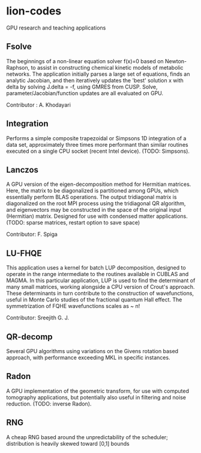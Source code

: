 lion-codes
==========

GPU research and teaching applications

Fsolve
------
The beginnings of a non-linear equation solver f(x)=0 based on Newton-Raphson, to assist in constructing chemical kinetic models of metabolic networks. The application initially parses a large set of equations, finds an analytic Jacobian, and then iteratively updates the 'best' solution x with delta by solving J.delta = -f, using GMRES from CUSP. Solve, parameter/Jacobian/function updates are all evaluated on GPU.

Contributor : A. Khodayari

Integration
-----------
Performs a simple composite trapezoidal or Simpsons 1D integration of a data set, approximately three times more performant than similar routines executed on a single CPU socket (recent Intel device). (TODO: Simpsons).

Lanczos
-------
A GPU version of the eigen-decomposition method for Hermitian matrices. Here, the matrix to be diagonalized is partitioned among GPUs, which essentially perform BLAS operations. The output tridiagonal matrix is diagonalized on the root MPI process using the tridiagonal QR algorithm, and eigenvectors may be constructed in the space of the original input (Hermitian) matrix. Designed for use with condensed matter applications. (TODO: sparse matrices, restart option to save space)

Contributor: F. Spiga

LU-FHQE
-------
This application uses a kernel for batch LUP decomposition, designed to operate in the range intermediate to the routines available in CUBLAS and MAGMA. In this particular application, LUP is used to find the determinant of many small matrices, working alongside a CPU version of Crout's approach. These determinants in turn contribute to the construction of wavefunctions, useful in Monte Carlo studies of the fractional quantum Hall effect. The symmetrization of FQHE wavefunctions scales as ~ n!

Contributor: Sreejith G. J.

QR-decomp
---------
Several GPU algorithms using variations on the Givens rotation based approach, with performance exceeding MKL in specific instances.

Radon
-----
A GPU implementation of the geometric transform, for use with computed tomography applications, but potentially also useful in filtering and noise reduction.  (TODO: inverse Radon).

RNG
---
A cheap RNG based around the unpredictability of the scheduler; distribution is heavily skewed toward [0,1] bounds
